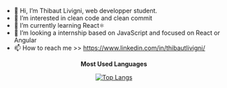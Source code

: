 - 👋 Hi, I’m Thibaut Livigni, web developper student.
- 👀 I’m interested in clean code and clean commit
- 🌱 I’m currently learning React⚛️
- 💞️ I’m looking a internship based on JavaScript and focused on React or Angular
- 📫 How to reach me >> https://www.linkedin.com/in/thibautlivigni/

<p align='center'><b>Most Used Languages</b></p>

<p align='center'>
<a href="https://github.com/anuraghazra/github-readme-stats">
<img src="https://github-readme-stats.vercel.app/api/top-langs/?username=LordThi&hide_title=1&count_private=true&layout=compact&theme=dark" alt="Top Langs" />
</a>
</p>

